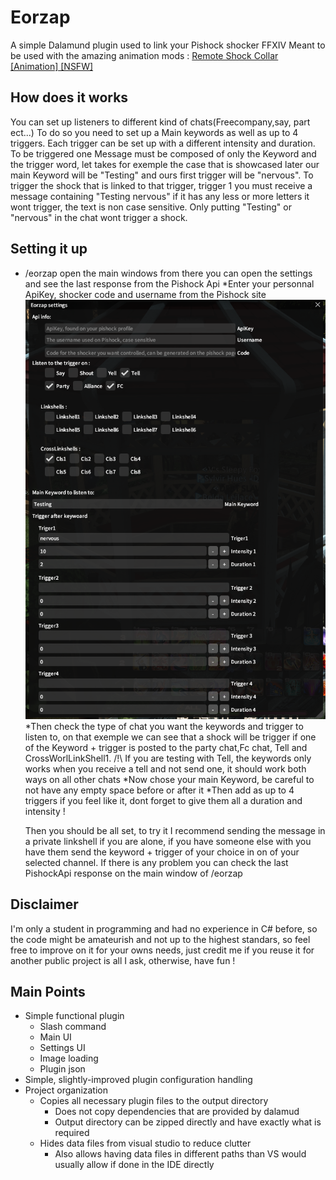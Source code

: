 
# Eorzap
A simple Dalamund plugin used to link your Pishock shocker FFXIV
Meant to be used with the amazing animation mods : [Remote Shock Collar [Animation] [NSFW]]([url](https://www.xivmodarchive.com/modid/89985))

## How does it works
You can set up listeners to different kind of chats(Freecompany,say, part ect...) To do so you need to set up a Main keywords as well as up to 4 triggers.
Each trigger can be set up with a different intensity and duration. 
To be triggered one Message must be composed of only the Keyword and the trigger word, let takes for exemple the case that is showcased later our main Keyword will be "Testing" and ours first trigger will be "nervous". To trigger the shock that is linked to that trigger, trigger 1 you must receive a message containing "Testing nervous" if it has any less or more letters it wont trigger, the text is non case sensitive. Only putting "Testing" or "nervous" in the chat wont trigger a shock.

## Setting it up

* /eorzap open the main windows from there you can open the settings and see the last response from the Pishock Api
    *Enter your personnal ApiKey, shocker code and username from the Pishock site
  ![Settings screenshot](https://github.com/BeldaFr/ShockPluginFF/blob/master/doc/Settings.png?raw=true)
  *Then check the type of chat you want the keywords and trigger to listen to, on that exemple we can see that a shock will be trigger if one of the Keyword + trigger is posted to the party chat,Fc chat, Tell and CrossWorlLinkShell1.
  /!\ If you are testing with Tell, the keywords only works when you receive a tell and not send one, it should work both ways on all other chats
  *Now chose your main Keyword, be careful to not have any empty space before or after it
  *Then add as up to 4 triggers if you feel like it, dont forget to give them all a duration and intensity !

  Then you should be all set, to try it I recommend sending the message in a private linkshell if you are alone, if you have someone else with you have them send the keyword +  trigger of your choice in on of your selected channel.
  If there is any problem you can check the last PishockApi response on the main window of /eorzap
  

## Disclaimer
I'm only a student in programming and had no experience in C# before, so the code might be amateurish and not up to the highest standars, so feel free to improve on it for your owns needs, just credit me if you reuse it for another public project is all I ask, otherwise, have fun !
## Main Points

* Simple functional plugin
  * Slash command
  * Main UI
  * Settings UI
  * Image loading
  * Plugin json
* Simple, slightly-improved plugin configuration handling
* Project organization
  * Copies all necessary plugin files to the output directory
    * Does not copy dependencies that are provided by dalamud
    * Output directory can be zipped directly and have exactly what is required
  * Hides data files from visual studio to reduce clutter
    * Also allows having data files in different paths than VS would usually allow if done in the IDE directly

